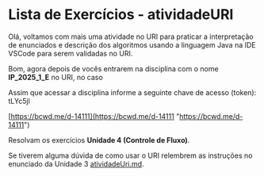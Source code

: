 # Lista de Exercícios - atividadeURI  

Olá, voltamos com mais uma atividade no URI para praticar a interpretação de enunciados e descrição dos algoritmos usando a linguagem Java na IDE VSCode para serem validadas no URI.  

Bom, agora depois de vocês entrarem na disciplina com o nome **IP_2025_1_E** no URI, no caso  

Assim que acessar a disciplina informe a seguinte chave de acesso (token): tLYc5jl

<!-- [ ] INICIO atualizar - Link da Disciplina -->
[https://bcwd.me/d-14111](<https://bcwd.me/d-14111> "https://bcwd.me/d-14111")  

Resolvam os exercícios **Unidade 4 (Controle de Fluxo)**.

Se tiverem alguma dúvida de como usar o URI relembrem as instruções no enunciado da Unidade 3 [atividadeUri.md](../Unidade3/atividadeUri.md "atividadeUri.md").  
